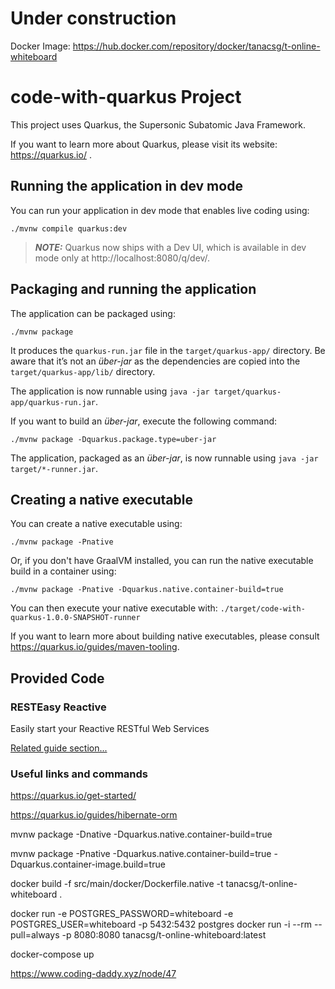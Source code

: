 # Under construction

Docker Image: https://hub.docker.com/repository/docker/tanacsg/t-online-whiteboard 

# code-with-quarkus Project

This project uses Quarkus, the Supersonic Subatomic Java Framework.

If you want to learn more about Quarkus, please visit its website: https://quarkus.io/ .

## Running the application in dev mode

You can run your application in dev mode that enables live coding using:
```shell script
./mvnw compile quarkus:dev
```

> **_NOTE:_**  Quarkus now ships with a Dev UI, which is available in dev mode only at http://localhost:8080/q/dev/.

## Packaging and running the application

The application can be packaged using:
```shell script
./mvnw package
```
It produces the `quarkus-run.jar` file in the `target/quarkus-app/` directory.
Be aware that it’s not an _über-jar_ as the dependencies are copied into the `target/quarkus-app/lib/` directory.

The application is now runnable using `java -jar target/quarkus-app/quarkus-run.jar`.

If you want to build an _über-jar_, execute the following command:
```shell script
./mvnw package -Dquarkus.package.type=uber-jar
```

The application, packaged as an _über-jar_, is now runnable using `java -jar target/*-runner.jar`.

## Creating a native executable

You can create a native executable using: 
```shell script
./mvnw package -Pnative
```

Or, if you don't have GraalVM installed, you can run the native executable build in a container using: 
```shell script
./mvnw package -Pnative -Dquarkus.native.container-build=true
```

You can then execute your native executable with: `./target/code-with-quarkus-1.0.0-SNAPSHOT-runner`

If you want to learn more about building native executables, please consult https://quarkus.io/guides/maven-tooling.

## Provided Code

### RESTEasy Reactive

Easily start your Reactive RESTful Web Services

[Related guide section...](https://quarkus.io/guides/getting-started-reactive#reactive-jax-rs-resources)


### Useful links and commands

https://quarkus.io/get-started/

https://quarkus.io/guides/hibernate-orm

mvnw package -Dnative -Dquarkus.native.container-build=true

mvnw package -Pnative -Dquarkus.native.container-build=true -Dquarkus.container-image.build=true                          

docker build -f src/main/docker/Dockerfile.native -t tanacsg/t-online-whiteboard .


docker run -e POSTGRES_PASSWORD=whiteboard -e POSTGRES_USER=whiteboard -p 5432:5432 postgres
docker run -i --rm --pull=always -p 8080:8080 tanacsg/t-online-whiteboard:latest

docker-compose up


https://www.coding-daddy.xyz/node/47
